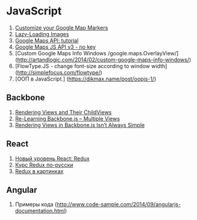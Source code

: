 # JavaScript
1. [Customize your Google Map Markers](http://pepsized.com/customize-your-google-map-markers/)
2. [Lazy-Loading Images](http://www.sitepoint.com/lazy-loading-images-not-really-annoy-users/)
3. [Google Maps API: tutorial](https://habrahabr.ru/post/110460/)
4. [Google Maps JS API v3 - no key](https://developers.google.com/maps/tutorials/#javascript_api_v3)
5. [Custom Google Maps Info Windows /google.maps.OverlayView/] (http://artandlogic.com/2014/02/custom-google-maps-info-windows/)
6. [FlowType.JS - change font-size according to window width] (http://simplefocus.com/flowtype/)
7. [ООП в JavaScript.] (https://dikmax.name/post/oopjs-1/)

## Backbone
1. [Rendering Views and Their ChildViews](http://danialk.github.io/blog/2013/04/07/backbone-tips-rendering-views-and-their-childviews/)
2. [Re-Learning Backbone.js – Multiple Views](http://www.bardev.com/2012/12/24/re-learning-backbone-js-multiple-views/)
3. [Rendering Views in Backbone.js Isn’t Always Simple](https://ianstormtaylor.com/rendering-views-in-backbonejs-isnt-always-simple)


## React
1. [Новый уровень React: Redux](http://getinstance.info/articles/react/learning-react-redux/)
2. [Курс Redux по-русски](https://www.gitbook.com/book/maxfarseer/redux-course-ru/details)
3. [Redux в картинках](https://medium.com/russian/a-cartoon-intro-to-redux-e2108896f7e6)


## Angular
1. Примеры кода (http://www.code-sample.com/2014/09/angularjs-documentation.html)
